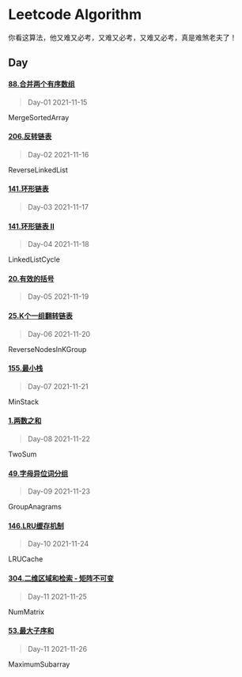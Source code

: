 # Leetcode Algorithm

你看这算法，他又难又必考，又难又必考，又难又必考，真是难煞老夫了！

## Day

#### [88.合并两个有序数组](https://leetcode.com/problems/merge-sorted-array/)

> Day-01 2021-11-15

MergeSortedArray

#### [206.反转链表](https://leetcode.com/problems/reverse-linked-list/)

> Day-02 2021-11-16

ReverseLinkedList

#### [141.环形链表](https://leetcode.com/problems/linked-list-cycle/)

> Day-03 2021-11-17

#### [141.环形链表 II](https://leetcode.com/problems/linked-list-cycle-ii/)

> Day-04 2021-11-18

LinkedListCycle

#### [20.有效的括号](https://leetcode.com/problems/valid-parentheses/)

> Day-05 2021-11-19

#### [25.K个一组翻转链表](https://leetcode.com/problems/reverse-nodes-in-k-group/)

> Day-06 2021-11-20

ReverseNodesInKGroup

#### [155.最小栈](https://leetcode.com/problems/min-stack/)

> Day-07 2021-11-21

MinStack

#### [1.两数之和](https://leetcode.com/problems/two-sum/)

> Day-08 2021-11-22

TwoSum

#### [49.字母异位词分组](https://leetcode.com/problems/group-anagrams/)

> Day-09 2021-11-23

GroupAnagrams

#### [146.LRU缓存机制](https://leetcode.com/problems/lru-cache/)

> Day-10 2021-11-24

LRUCache

#### [304.二维区域和检索 - 矩阵不可变](https://leetcode.com/problems/range-sum-query-2d-immutable)

> Day-11 2021-11-25

NumMatrix

#### [53.最大子序和](https://leetcode.com/problems/maximum-subarray/)

> Day-11 2021-11-26

MaximumSubarray